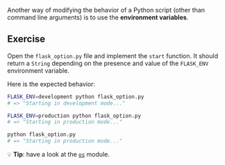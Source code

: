 Another way of modifying the behavior of a Python script (other than command line arguments) is to use the **environment variables**.

## Exercise

Open the `flask_option.py` file and implement the `start` function. It should return a `String` depending on the presence and value of the `FLASK_ENV` environment variable.

Here is the expected behavior:

```bash
FLASK_ENV=development python flask_option.py
# => "Starting in development mode..."

FLASK_ENV=production python flask_option.py
# => "Starting in production mode..."

python flask_option.py
# => "Starting in production mode..."
```

💡 **Tip**: have a look at the [`os`](https://docs.python.org/3/library/os.html) module.
